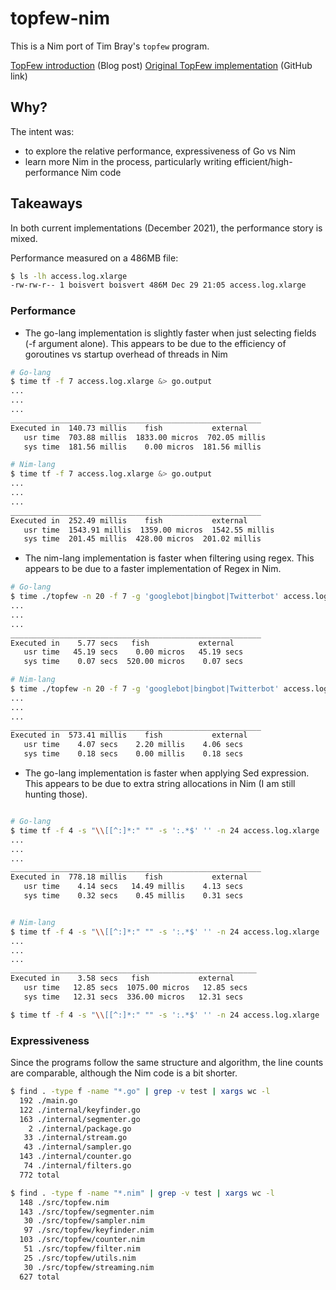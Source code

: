# topfew-nim

This is a Nim port of Tim Bray's `topfew` program.

[TopFew introduction](https://www.tbray.org/ongoing/When/202x/2021/03/27/Topfew-and-Amdahl) (Blog post)
[Original TopFew implementation](https://github.com/timbray/topfew) (GitHub link)

## Why?

The intent was:
- to explore the relative performance, expressiveness of Go vs Nim
- learn more Nim in the process, particularly writing efficient/high-performance Nim code

## Takeaways

In both current implementations (December 2021), the performance story is mixed.

Performance measured on a 486MB file:

```sh
$ ls -lh access.log.xlarge
-rw-rw-r-- 1 boisvert boisvert 486M Dec 29 21:05 access.log.xlarge
```

### Performance

- The go-lang implementation is slightly faster when just selecting fields (-f argument alone). This appears to be due to the efficiency of goroutines vs startup overhead of threads in Nim


```sh
# Go-lang
$ time tf -f 7 access.log.xlarge &> go.output
...
...
...
________________________________________________________
Executed in  140.73 millis    fish           external
   usr time  703.88 millis  1833.00 micros  702.05 millis
   sys time  181.56 millis    0.00 micros  181.56 millis
```

```sh
# Nim-lang
$ time tf -f 7 access.log.xlarge &> go.output
...
...
...
________________________________________________________
Executed in  252.49 millis    fish           external
   usr time  1543.91 millis  1359.00 micros  1542.55 millis
   sys time  201.45 millis  428.00 micros  201.02 millis

```


- The nim-lang implementation is faster when filtering using regex.  This appears to be due to a faster implementation of Regex in Nim.

```sh
# Go-lang
$ time ./topfew -n 20 -f 7 -g 'googlebot|bingbot|Twitterbot' access.log.xlarge
...
...
...
________________________________________________________
Executed in    5.77 secs   fish           external
   usr time   45.19 secs    0.00 micros   45.19 secs
   sys time    0.07 secs  520.00 micros    0.07 secs
```

```sh
# Nim-lang
$ time ./topfew -n 20 -f 7 -g 'googlebot|bingbot|Twitterbot' access.log.xlarge
...
...
...
________________________________________________________
Executed in  573.41 millis    fish           external
   usr time    4.07 secs    2.20 millis    4.06 secs
   sys time    0.18 secs    0.00 millis    0.18 secs
```


- The go-lang implementation is faster when applying Sed expression.  This appears to be due to extra string allocations in Nim (I am still hunting those).

```sh

# Go-lang
$ time tf -f 4 -s "\\[[^:]*:" "" -s ':.*$' '' -n 24 access.log.xlarge
...
...
...
________________________________________________________
Executed in  778.18 millis    fish           external
   usr time    4.14 secs   14.49 millis    4.13 secs
   sys time    0.32 secs    0.45 millis    0.31 secs


# Nim-lang
$ time tf -f 4 -s "\\[[^:]*:" "" -s ':.*$' '' -n 24 access.log.xlarge
...
...
...
_______________________________________________________
Executed in    3.58 secs   fish           external
   usr time   12.85 secs  1075.00 micros   12.85 secs
   sys time   12.31 secs  336.00 micros   12.31 secs

$ time tf -f 4 -s "\\[[^:]*:" "" -s ':.*$' '' -n 24 access.log.xlarge

```

### Expressiveness

Since the programs follow the same structure and algorithm, the line counts are comparable, although the Nim code is a bit shorter.

```sh
$ find . -type f -name "*.go" | grep -v test | xargs wc -l
  192 ./main.go
  122 ./internal/keyfinder.go
  163 ./internal/segmenter.go
    2 ./internal/package.go
   33 ./internal/stream.go
   43 ./internal/sampler.go
  143 ./internal/counter.go
   74 ./internal/filters.go
  772 total
```

```sh
$ find . -type f -name "*.nim" | grep -v test | xargs wc -l
  148 ./src/topfew.nim
  143 ./src/topfew/segmenter.nim
   30 ./src/topfew/sampler.nim
   97 ./src/topfew/keyfinder.nim
  103 ./src/topfew/counter.nim
   51 ./src/topfew/filter.nim
   25 ./src/topfew/utils.nim
   30 ./src/topfew/streaming.nim
  627 total
```
